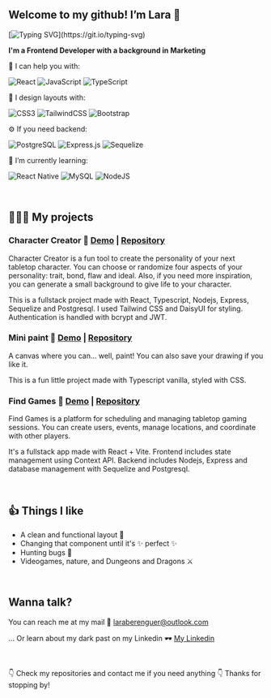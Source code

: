## Welcome to my github! I’m Lara 👋
[![Typing SVG](https://readme-typing-svg.demolab.com?font=Fira+Code&pause=1000&color=000000&width=435&lines=Nice+to+meet+you!)](https://git.io/typing-svg)

<strong> I'm a Frontend Developer with a background in Marketing </strong>

💪 I can help you with:

![React](https://img.shields.io/badge/react-%2320232a.svg?style=for-the-badge&logo=react&logoColor=%2361DAFB) ![JavaScript](https://img.shields.io/badge/javascript-%23323330.svg?style=for-the-badge&logo=javascript&logoColor=%23F7DF1E) ![TypeScript](https://img.shields.io/badge/typescript-%23007ACC.svg?style=for-the-badge&logo=typescript&logoColor=white)

🎨 I design layouts with:

![CSS3](https://img.shields.io/badge/css3-%231572B6.svg?style=for-the-badge&logo=css3&logoColor=white) ![TailwindCSS](https://img.shields.io/badge/tailwindcss-%2338B2AC.svg?style=for-the-badge&logo=tailwind-css&logoColor=white) ![Bootstrap](https://img.shields.io/badge/bootstrap-%238511FA.svg?style=for-the-badge&logo=bootstrap&logoColor=white)

⚙️ If you need backend:

![PostgreSQL](https://img.shields.io/badge/PostgreSQL-316192?style=for-the-badge&logo=postgresql&logoColor=white) ![Express.js](https://img.shields.io/badge/express.js-%23404d59.svg?style=for-the-badge&logo=express&logoColor=%2361DAFB) ![Sequelize](https://img.shields.io/badge/Sequelize-52B0E7?style=for-the-badge&logo=Sequelize&logoColor=white)

🌱 I’m currently learning:

![React Native](https://img.shields.io/badge/react_native-%2320232a.svg?style=for-the-badge&logo=react&logoColor=%2361DAFB) ![MySQL](https://img.shields.io/badge/mysql-4479A1.svg?style=for-the-badge&logo=mysql&logoColor=white) ![NodeJS](https://img.shields.io/badge/node.js-6DA55F?style=for-the-badge&logo=node.js&logoColor=white) 

<br>

## 👩🏻‍💻 My projects 

### Character Creator 🔗 [Demo](https://character-creator-rho.vercel.app/) | [Repository](https://github.com/LaraBerenguer/character-creator)

Character Creator is a fun tool to create the personality of your next tabletop character. You can choose or randomize four aspects of your personality: trait, bond, flaw and ideal. Also, if you need more inspiration, you can generate a small background to give life to your character.

This is a fullstack project made with React, Typescript, Nodejs, Express, Sequelize and Postgresql. I used Tailwind CSS and DaisyUI for styling. Authentication is handled with bcrypt and JWT. 

### Mini paint 🔗 [Demo](https://mini-paint-theta.vercel.app/) | [Repository](https://github.com/LaraBerenguer/mini-paint)

A canvas where you can... well, paint! You can also save your drawing if you like it.

This is a fun little project made with Typescript vanilla, styled with CSS. 

### Find Games 🔗 [Demo](https://findgames-three.vercel.app/) | [Repository](https://github.com/LaraBerenguer/nodejs-express-mysql)

Find Games is a platform for scheduling and managing tabletop gaming sessions. You can create users, events, manage locations, and coordinate with other players.

It's a fullstack app made with React + Vite. Frontend includes state management using Context API. Backend includes Nodejs, Express and database management with Sequelize and Postgresql. 

<br>
 
## 👍 Things I like 

- A clean and functional layout 🧊
- Changing that component until it's ✨ perfect ✨
- Hunting bugs 🐛
- Videogames, nature, and Dungeons and Dragons ⚔️

<br>

## Wanna talk?
You can reach me at my mail 📧 laraberenguer@outlook.com

... Or learn about my dark past on my Linkedin 🕶️ [My Linkedin](https://www.linkedin.com/in/lara-berenguer-calvo/)

<br>

👇 Check my repositories and contact me if you need anything 👇 Thanks for stopping by!
